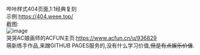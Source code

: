 哔咔样式404页面,1:1经典复刻  
示例:https://404.weee.top/  
截图:  
![image](https://user-images.githubusercontent.com/60021803/200303648-2c8c678d-568e-4d8b-937c-d274253ec572.png)  
哭哭AC娘画师的ACFUN主页:https://www.acfun.cn/u/936829  
萌新练手作品,来蹭GITHUB PAGES服务的,没有什么学习价值,~~但是有点娱乐价值~~.  
